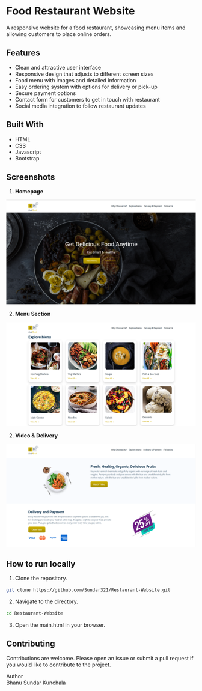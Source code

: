 # Food Restaurant Website
A responsive website for a food restaurant, showcasing menu items and allowing customers to place online orders.

## Features
* Clean and attractive user interface
* Responsive design that adjusts to different screen sizes
* Food menu with images and detailed information
* Easy ordering system with options for delivery or pick-up
* Secure payment options
* Contact form for customers to get in touch with restaurant
* Social media integration to follow restaurant updates

## Built With
* HTML
* CSS
* Javascript 
* Bootstrap

## Screenshots
1. **Homepage**  


![image](https://github.com/Sundar321/Restaurant-Website/blob/main/Screenshots/Homepage.png)

2. **Menu Section**  


![image](https://github.com/Sundar321/Restaurant-Website/blob/main/Screenshots/menu%20Section.png)

2. **Video & Delivery**  


![image](https://github.com/Sundar321/Restaurant-Website/blob/main/Screenshots/Video%20and%20Order%20Section.png)

## How to run locally
1. Clone the repository.  
```bash
git clone https://github.com/Sundar321/Restaurant-Website.git
```

2. Navigate to the directory.
```bash
cd Restaurant-Website

```

3. Open the main.html in your browser.

## Contributing 
Contributions are welcome. Please open an issue or submit a pull request if you would like to contribute to the project.


Author  
Bhanu Sundar Kunchala



